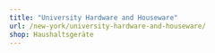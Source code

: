 ```yaml
---
title: "University Hardware and Houseware"
url: /new-york/university-hardware-and-houseware/
shop: Haushaltsgeräte
---
```

